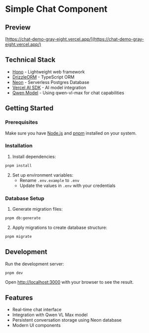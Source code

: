 # Simple Chat Component

## Preview

[https://chat-demo-gray-eight.vercel.app/](https://chat-demo-gray-eight.vercel.app/)

## Technical Stack
- [Hono](https://hono.dev/) - Lightweight web framework
- [DrizzleORM](https://orm.drizzle.team/) - TypeScript ORM
- [Neon](https://neon.tech/) - Serverless Postgres Database
- [Vercel AI SDK](https://sdk.vercel.ai/docs) - AI model integration
- [Qwen Model](https://qianwen.aliyun.com/) - Using qwen-vl-max for chat capabilities

## Getting Started

### Prerequisites
Make sure you have [Node.js](https://nodejs.org/) and [pnpm](https://pnpm.io/) installed on your system.

### Installation

1. Install dependencies:
```bash
pnpm install
```

2. Set up environment variables:
   - Rename `.env.example` to `.env`
   - Update the values in `.env` with your credentials

### Database Setup

1. Generate migration files:
```bash
pnpm db:generate
```

2. Apply migrations to create database structure:
```bash
pnpm migrate
```

## Development

Run the development server:
```bash
pnpm dev
```

Open [http://localhost:3000](http://localhost:3000) with your browser to see the result.

## Features
- Real-time chat interface
- Integration with Qwen VL Max model
- Persistent conversation storage using Neon database
- Modern UI components



